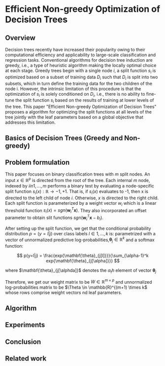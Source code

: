 # Efficient Non-greedy Optimization of Decision Trees

## Overview

Decision trees recently have increased their popularity owing to their computational efficiency and applicability to large-scale classification and regression tasks. Conventional algorithms for decision tree induction are greedy, i.e., a type of heuristic algorithm making the locally optimal choice at each stage. Greedy trees begin with a single node $i$, a split function $s_i$ is optimized based on a subset of training data $D_i$ such that $D_i$ is split into two subsets, which in turn define the training data for the two children of the node i. However, the intrinsic limitation of this procedure is that the optimization of $s_i$ is solely conditioned on $D_i$, i.e., there is no ability to fine-tune the split function $s_i$ based on the results of training at lower levels of the tree. This paper "Efficient Non-greedy Optimization of Decision Trees" proposes a algorithm for optimizing the split functions at all levels of the tree jointly with the leaf parameters based on a global objective that addresses this limitation. 


## Basics of Decision Trees (Greedy and Non-greedy)

## Problem formulation 

This paper focuses on binary classification trees with $m$ split nodes. An input $x \in \mathbb{R}^p$ is directed from the root of the tree. Each internal $m$ node, indexed by $i in {1,...,m}$ performs a binary test by evaluating a node-specific split function $s_i(x): \mathbb{R} \rightarrow {-1, +1}$. That is, if $s_i(x)$ evaluates to -1, then x is directed to the left child of node $i$. Otherwise, $x$ is directed to the right child. Each split function is parameterized by a weight vector $w_i$ which is a linear threshold function $s_i(x) = sgn(\mathbf{w}_i^T \mathbf{x})$. They also incorporated an offset parameter to obtain slit functions $sgn(\mathbf{w}_i^T\mathbf{x}-b_i)$.

After setting up the split function, we get that the conditional probability distribution $p=(y=l|j)$ over class labels $l \in {1,...,k}$ is:
parametrized with a vector of unnormalized predictive log-probabilities,$\mathbf{\theta}_j \in \mathbb{R}^k$ and a softmax function:

$$
p(y=l|j) = \frac{exp{\mathbf{\theta}_{j[l]}}}{\sum_{\alpha-1}^k exp{\mathbf{\theta}_{j[\alpha]}}}
$$

where $\mathbf{\theta}_{j[\alphda]}$ denotes the $\alpha_th$ element of vector $\mathbf{\theta}_j$

Therefore, we get our weight matrix to be $W \in \mathbb{R}^{m \times p}$ and unnormalized log-probabilities matrix to be $\Theta \in \mathbb{R}^{(m+1) \times k$ whose rows comprise weight vectors nd leaf parameters. 

## Algorithm

## Experiments

## Conclusion

## Related work 
